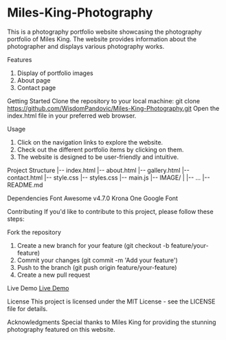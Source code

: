 # Miles-King-Photography
This is a photography portfolio website showcasing the photography portfolio of Miles King. The website provides information about the photographer and displays various photography works.

Features
1. Display of portfolio images
2. About page
3. Contact page

Getting Started
Clone the repository to your local machine:
git clone https://github.com/WisdomPandovic/Miles-King-Photography.git
Open the index.html file in your preferred web browser.

Usage
1. Click on the navigation links to explore the website.
2. Check out the different portfolio items by clicking on them. 
3. The website is designed to be user-friendly and intuitive.

Project Structure
 |-- index.html
 |-- about.html
 |-- gallery.html
 |-- contact.html
 |-- style.css
 |-- styles.css
 |-- main.js
 |-- IMAGE/
 |   |-- ...
 |-- README.md

Dependencies
Font Awesome v4.7.0
Krona One Google Font

Contributing
If you'd like to contribute to this project, please follow these steps:

Fork the repository
1. Create a new branch for your feature (git checkout -b feature/your-feature)
2. Commit your changes (git commit -m 'Add your feature')
3. Push to the branch (git push origin feature/your-feature)
4. Create a new pull request

Live Demo
[Live Demo](https://wisdompandovic.github.io/Miles-King-Photography/)

License
This project is licensed under the MIT License - see the LICENSE file for details.

Acknowledgments
Special thanks to Miles King for providing the stunning photography featured on this website.
